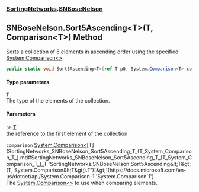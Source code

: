 ### [SortingNetworks](SortingNetworks.md 'SortingNetworks').[SNBoseNelson](SortingNetworks_SNBoseNelson.md 'SortingNetworks.SNBoseNelson')
## SNBoseNelson.Sort5Ascending&lt;T&gt;(T, Comparison&lt;T&gt;) Method
Sorts a collection of 5 elements in ascending order using the specified [System.Comparison&lt;&gt;](https://docs.microsoft.com/en-us/dotnet/api/System.Comparison-1 'System.Comparison`1').  
```csharp
public static void Sort5Ascending<T>(ref T p0, System.Comparison<T> comparison);
```
#### Type parameters
<a name='SortingNetworks_SNBoseNelson_Sort5Ascending_T_(T_System_Comparison_T_)_T'></a>
`T`  
The type of the elements of the collection.
  
#### Parameters
<a name='SortingNetworks_SNBoseNelson_Sort5Ascending_T_(T_System_Comparison_T_)_p0'></a>
`p0` [T](SortingNetworks_SNBoseNelson_Sort5Ascending_T_(T_System_Comparison_T_).md#SortingNetworks_SNBoseNelson_Sort5Ascending_T_(T_System_Comparison_T_)_T 'SortingNetworks.SNBoseNelson.Sort5Ascending&lt;T&gt;(T, System.Comparison&lt;T&gt;).T')  
the reference to the first element of the collection
  
<a name='SortingNetworks_SNBoseNelson_Sort5Ascending_T_(T_System_Comparison_T_)_comparison'></a>
`comparison` [System.Comparison&lt;](https://docs.microsoft.com/en-us/dotnet/api/System.Comparison-1 'System.Comparison`1')[T](SortingNetworks_SNBoseNelson_Sort5Ascending_T_(T_System_Comparison_T_).md#SortingNetworks_SNBoseNelson_Sort5Ascending_T_(T_System_Comparison_T_)_T 'SortingNetworks.SNBoseNelson.Sort5Ascending&lt;T&gt;(T, System.Comparison&lt;T&gt;).T')[&gt;](https://docs.microsoft.com/en-us/dotnet/api/System.Comparison-1 'System.Comparison`1')  
The [System.Comparison&lt;&gt;](https://docs.microsoft.com/en-us/dotnet/api/System.Comparison-1 'System.Comparison`1') to use when comparing elements.
  
